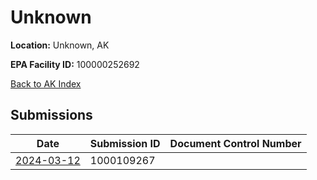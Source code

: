 # Unknown

**Location:** Unknown, AK

**EPA Facility ID:** 100000252692

[Back to AK Index](../../index.md)

## Submissions

| Date | Submission ID | Document Control Number |
|------|--------------|-------------------------|
| [2024-03-12](submissions/1000109267.md) | 1000109267 |  |

